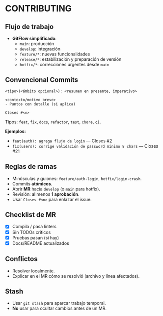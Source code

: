 # CONTRIBUTING

## Flujo de trabajo
- **GitFlow simplificado**:
  - `main`: producción
  - `develop`: integración
  - `feature/*`: nuevas funcionalidades
  - `release/*`: estabilización y preparación de versión
  - `hotfix/*`: correcciones urgentes desde `main`

## Convencional Commits
```
<tipo>(<ámbito opcional>): <resumen en presente, imperativo>

<contexto/motivo breve>
- Puntos con detalle (si aplica)

Closes #<n>
```
Tipos: `feat`, `fix`, `docs`, `refactor`, `test`, `chore`, `ci`.

**Ejemplos:**
- `feat(auth): agrega flujo de login` — Closes #2
- `fix(users): corrige validación de password mínimo 8 chars` — Closes #21

## Reglas de ramas
- Minúsculas y guiones: `feature/auth-login`, `hotfix/login-crash`.
- Commits **atómicos**.
- Abrir **MR** hacia `develop` (o `main` para hotfix).
- Revisión: al menos **1 aprobación**.
- Usar `Closes #<n>` para enlazar el issue.

## Checklist de MR
- [x] Compila / pasa linters
- [x] Sin TODOs críticos
- [x] Pruebas pasan (si hay)
- [x] Docs/README actualizados

## Conflictos
- Resolver localmente.
- Explicar en el MR cómo se resolvió (archivo y línea afectados).

## Stash
- Usar `git stash` para aparcar trabajo temporal.
- **No** usar para ocultar cambios antes de un MR.
